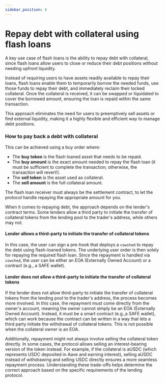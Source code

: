 ```yaml
---
sidebar_position: 6
---
```


# Repay debt with collateral using flash loans

A key use case of flash loans is the ability to repay debt with collateral, since flash loans allow users to close or reduce their debt positions without needing upfront liquidity.

Instead of requiring users to have assets readily available to repay their loans, flash loans enable them to temporarily borrow the needed funds, use those funds to repay their debt, and immediately reclaim their locked collateral. Once the collateral is received, it can be swapped or liquidated to cover the borrowed amount, ensuring the loan is repaid within the same transaction.

This approach eliminates the need for users to preemptively sell assets or find external liquidity, making it a highly flexible and efficient way to manage debt positions.

### How to pay back a debt with collateral

This can be achieved using a buy order where:

- The **buy token** is the flash loaned asset that needs to be repaid.
- The **buy amount** is the exact amount needed to repay the flash loan (it must be sufficient to complete the transaction; otherwise, the transaction will revert!).
- The **sell token** is the asset used as collateral.
- The **sell amount** is the full collateral amount.

The flash loan receiver must always be the settlement contract, to let the protocol handle repaying the appropriate amount for you.

When it comes to repaying debt, the approach depends on the lender's contract terms. Some lenders allow a third party to initiate the transfer of collateral tokens from the lending pool to the trader's address, while others may not.

#### Lender allows a third-party to initiate the transfer of collateral tokens

In this case, the user can sign a pre-hook that deploys a `cowshed` to repay the debt using flash-loaned tokens. The underlying user order is then solely for repaying the required flash loan. Since the repayment is handled via `cowshed`, the user can be either an EOA (Externally Owned Account) or a contract (e.g., a SAFE wallet).

#### Lender does not allow a third-party to initiate the transfer of collateral tokens

If the lender does not allow third-party to initiate the transfer of collateral tokens from the lending pool to the trader's address, the process becomes more involved. In this case, the repayment must come directly from the owner's account, meaning the owner cannot simply be an EOA (Externally Owned Account). Instead, it must be a smart contract (e.g.,a SAFE wallet), which can work because the contract can be written in a way that lets a third party initiate the withdrawal of collateral tokens. This is not possible when the collateral owner is an EOA.

Additionally, repayment might not always involve selling the collateral token directly. In some cases, the protocol allows selling an interest-bearing version of the token instead. For example, if the collateral is aUSDC (which represents USDC deposited in Aave and earning interest), selling aUSDC instead of withdrawing and selling USDC directly ensures a more seamless repayment process. Understanding these trade-offs helps determine the correct approach based on the specific requirements of the lending protocol.